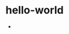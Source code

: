 # hello-world
-
<script src="https://ajax.googleapis.com/ajax/libs/jquery/1.11.0/jquery.min.js"></script>
